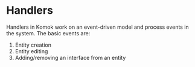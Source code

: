 # Handlers

Handlers in Komok work on an event-driven model and process events in the system. The basic events are:

1. Entity creation
2. Entity editing
3. Adding/removing an interface from an entity
